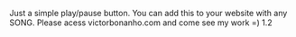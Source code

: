 Just a simple play/pause button.
You can add this to your website with any SONG.
Please acess victorbonanho.com and come see my work =)
1.2